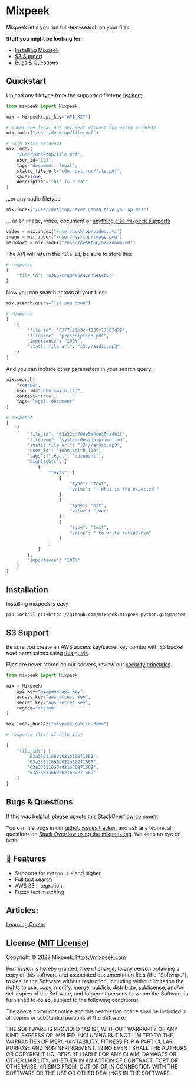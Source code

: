 # Mixpeek

Mixpeek let's you run full-text-search on your files

**Stuff you might be looking for**:

- [Installing Mixpeek](https://github.com/mixpeek/mixpeek-python#installation)
- [S3 Support](https://github.com/mixpeek/mixpeek-python#s3-support)
- [Bugs & Questions](https://github.com/mixpeek/mixpeek-python#bugs-&-questions)

## Quickstart

Upload any filetype from the supported filetype [list here](https://mixpeek.com/learn)

```python
from mixpeek import Mixpeek

mix = Mixpeek(api_key="API_KEY")

# index one local pdf document without any extra metadata
mix.index("/user/desktop/file.pdf")

# with extra metadata
mix.index(
    "/user/desktop/file.pdf",
    user_id="123",
    tags="document, legal",
    static_file_url="cdn.host.com/file.pdf",
    save=True,
    description="this is a cat"
)
```

...or any audio filetype

```python
mix.index("/user/desktop/never_gonna_give_you_up.mp3")
```

... or an image, video, document or [anything else mixpeek supports](https://mixpeek.com/learn)

```python
video = mix.index("/user/desktop/video.avi")
image = mix.index("/user/desktop/image.png")
markdown = mix.index("/user/desktop/markdown.md")
```

The API will return the `file_id`, be sure to store this:

```python
# response
{
    "file_id": "63a32cca0de5e4ce354a4b1c"
}
```

Now you can search across all your files:

```python
mix.search(query="let you down")

# response
[
    {
        "file_id": "6377c98b3c4f239f17663d79",
        "filename": "prescription.pdf",
        "importance": "100%",
        "static_file_url": "s3://audio.mp3"
    }
]

```

And you can include other parameters in your search query:

```python
mix.search(
    "readme",
    user_id="john_smith_123",
    context="true",
    tags="legal, document"
)

# response
[
    {
        "file_id": "63a32cd70de5e4ce354a4b1f",
        "filename": "system-design-primer.md",
        "static_file_url": "s3://audio.mp3",
        "user_id": "john_smith_123",
        "tags":["legal", "document"],
        "highlights": [
            {
                "texts": [
                    {
                        "type": "text",
                        "value": "- What is the expected "
                    },
                    {
                        "type": "hit",
                        "value": "read"
                    },
                    {
                        "type": "text",
                        "value": " to write ratio?\n\n"
                    }
                ]
            }
        ],
        "importance": "100%"
    }
]
```

## Installation

Installing mixpeek is easy

```shell
pip install git+https://github.com/mixpeek/mixpeek-python.git@master
```

## S3 Support

Be sure you create an AWS access key/secret key combo with S3 bucket read permissions using [this guide](https://docs.aws.amazon.com/IAM/latest/UserGuide/id_credentials_access-keys.html).

Files are never stored on our servers, review our [security principles](https://mixpeek.com/security).

```python
from mixpeek import Mixpeek

mix = Mixpeek(
    api_key="mixpeek_api_key",
    access_key="aws_access_key",
    secret_key="aws_secret_key",
    region="region"
)

mix.index_bucket("mixpeek-public-demo")

# response (list of File_ids)

{
    "file_ids": [
        "63a33611660c021b50271666",
        "63a33611660c021b50271667",
        "63a33611660c021b50271668",
        "63a33613660c021b50271669"
    ]
}

```

## Bugs & Questions

If this was helpful, please upvote [this StackOverflow comment](https://stackoverflow.com/a/69475102/5956579)

You can file bugs in our [github issues tracker](https://github.com/mixpeek/mixpeek-python/issues),
and ask any technical questions on
[Stack Overflow using the mixpeek tag](http://stackoverflow.com/questions/ask?tags=mixpeek).
We keep an eye on both.

## 🚀 Features

- Supports for `Python 3.8` and higher.
- Full text search
- AWS S3 Integration
- Fuzzy text matching

## Articles:

[Learning Center](https://mixpeek.com/learn)

## License ([MIT License](http://opensource.org/licenses/mit-license.php))

Copyright © 2022 Mixpeek, https://mixpeek.com

Permission is hereby granted, free of charge, to any person obtaining
a copy of this software and associated documentation files (the
"Software"), to deal in the Software without restriction, including
without limitation the rights to use, copy, modify, merge, publish,
distribute, sublicense, and/or sell copies of the Software, and to
permit persons to whom the Software is furnished to do so, subject to
the following conditions:

The above copyright notice and this permission notice shall be
included in all copies or substantial portions of the Software.

THE SOFTWARE IS PROVIDED "AS IS", WITHOUT WARRANTY OF ANY KIND,
EXPRESS OR IMPLIED, INCLUDING BUT NOT LIMITED TO THE WARRANTIES OF
MERCHANTABILITY, FITNESS FOR A PARTICULAR PURPOSE AND
NONINFRINGEMENT. IN NO EVENT SHALL THE AUTHORS OR COPYRIGHT HOLDERS BE
LIABLE FOR ANY CLAIM, DAMAGES OR OTHER LIABILITY, WHETHER IN AN ACTION
OF CONTRACT, TORT OR OTHERWISE, ARISING FROM, OUT OF OR IN CONNECTION
WITH THE SOFTWARE OR THE USE OR OTHER DEALINGS IN THE SOFTWARE.
